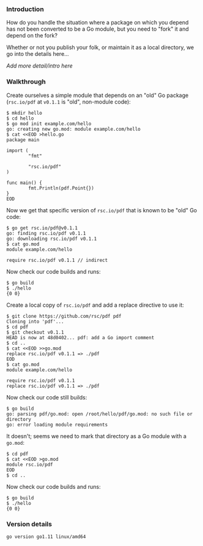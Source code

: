 <!-- __JSON: egrunner script.sh # LONG ONLINE

### Introduction

How do you handle the situation where a package on which you depend has not been converted to be a
Go module, but you need to "fork" it and depend on the fork?

Whether or not you publish your folk, or maintain it as a local directory, we go into the details
here...

_Add more detail/intro here_

### Walkthrough

Create ourselves a simple module that depends on an "old" Go package (`rsc.io/pdf` at `v0.1.1` is
"old", non-module code):


```
{{PrintBlock "setup" -}}
```

Now we get that specific version of `rsc.io/pdf` that is known to be "old" Go code:


```
{{PrintBlock "go get pdf" -}}
```

Now check our code builds and runs:

```
{{PrintBlock "go build" -}}
```

Create a local copy of `rsc.io/pdf` and add a replace directive to use it:

```
{{PrintBlock "replace pdf" -}}
```

Now check our code still builds:

```
{{PrintBlock "go build fails" -}}
```

It doesn't; seems we need to mark that directory as a Go module with a `go.mod`:


```
{{PrintBlock "create pdf module" -}}
```

Now check our code builds and runs:

```
{{PrintBlock "go build check" -}}
```


### Version details

```
{{PrintBlockOut "version details" -}}
```

-->

### Introduction

How do you handle the situation where a package on which you depend has not been converted to be a
Go module, but you need to "fork" it and depend on the fork?

Whether or not you publish your folk, or maintain it as a local directory, we go into the details
here...

_Add more detail/intro here_

### Walkthrough

Create ourselves a simple module that depends on an "old" Go package (`rsc.io/pdf` at `v0.1.1` is
"old", non-module code):


```
$ mkdir hello
$ cd hello
$ go mod init example.com/hello
go: creating new go.mod: module example.com/hello
$ cat <<EOD >hello.go
package main

import (
        "fmt"

        "rsc.io/pdf"
)

func main() {
        fmt.Println(pdf.Point{})
}
EOD
```

Now we get that specific version of `rsc.io/pdf` that is known to be "old" Go code:


```
$ go get rsc.io/pdf@v0.1.1
go: finding rsc.io/pdf v0.1.1
go: downloading rsc.io/pdf v0.1.1
$ cat go.mod
module example.com/hello

require rsc.io/pdf v0.1.1 // indirect
```

Now check our code builds and runs:

```
$ go build
$ ./hello
{0 0}
```

Create a local copy of `rsc.io/pdf` and add a replace directive to use it:

```
$ git clone https://github.com/rsc/pdf pdf
Cloning into 'pdf'...
$ cd pdf
$ git checkout v0.1.1
HEAD is now at 48d0402... pdf: add a Go import comment
$ cd ..
$ cat <<EOD >>go.mod
replace rsc.io/pdf v0.1.1 => ./pdf
EOD
$ cat go.mod
module example.com/hello

require rsc.io/pdf v0.1.1
replace rsc.io/pdf v0.1.1 => ./pdf
```

Now check our code still builds:

```
$ go build
go: parsing pdf/go.mod: open /root/hello/pdf/go.mod: no such file or directory
go: error loading module requirements
```

It doesn't; seems we need to mark that directory as a Go module with a `go.mod`:


```
$ cd pdf
$ cat <<EOD >go.mod
module rsc.io/pdf
EOD
$ cd ..
```

Now check our code builds and runs:

```
$ go build
$ ./hello
{0 0}
```


### Version details

```
go version go1.11 linux/amd64
```

<!-- END -->
